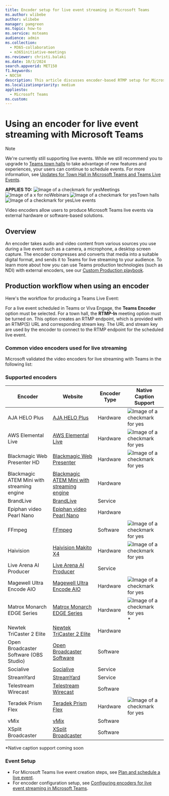 ```yaml
---
title: Encoder setup for live event streaming in Microsoft Teams
ms.author: wlibebe
author: wlibebe
manager: pamgreen
ms.topic: how-to
ms.service: msteams
audience: admin
ms.collection: 
  - M365-collaboration
  - m365initiative-meetings
ms.reviewer: christi.balaki
ms.date: 10/3/2024
search.appverid: MET150
f1.keywords:
- NOCSH
description: This article discusses encoder-based RTMP setup for Microsoft Teams streaming events.
ms.localizationpriority: medium
appliesto: 
  - Microsoft Teams
ms.custom:
---
```



# Using an encoder for live event streaming with Microsoft Teams

> [!NOTE]
> We're currently still supporting live events. While we still recommend you to upgrade to [Teams town halls](plan-town-halls.md) to take advantage of new features and experiences, your users can continue to schedule events. For more information, see [Updates for Town Hall in Microsoft Teams and Teams Live Events](https://techcommunity.microsoft.com/t5/microsoft-teams-blog/extension-for-teams-live-events-retirement/ba-p/4148352).

**APPLIES TO:** ![Image of a checkmark for yes](/office/media/icons/success-teams.png)Meetings ![Image of a x for no](/office/media/icons/cancel-teams.png)Webinars ![Image of a checkmark for yes](/office/media/icons/success-teams.png)Town halls ![Image of a checkmark for yes](/office/media/icons/success-teams.png)Live events

Video encoders allow users to produce Microsoft Teams live events via external hardware or software-based solutions.

## Overview

An encoder takes audio and video content from various sources you use during a live event such as a camera, a microphone, a desktop screen capture. The encoder compresses and converts that media into a suitable digital format, and sends it to Teams for live streaming to your audience. To learn more about how you can use Teams production technologies (such as NDI) with external encoders, see our [Custom Production playbook](https://aka.ms/CustomProductionVEP).

## Production workflow when using an encoder

Here's the workflow for producing a Teams Live Event:

For a live event scheduled in Teams or Viva Engage, the **Teams Encoder** option must be selected. For a town hall, the **RTMP-In** meeting option must be turned on. This option creates an RTMP endpoint, which is provided with an RTMP(S) URL and corresponding stream key. The URL and stream key are used by the encoder to connect to the RTMP endpoint for the scheduled live event.

### Common video encoders used for live streaming

Microsoft validated the video encoders for live streaming with Teams in the following list:

### Supported encoders

|Encoder                                |Website  |Encoder Type|Native Caption Support|
|---------------------------------------|---------|---------|---------|
|AJA HELO Plus                          |[AJA HELO Plus](https://www.aja.com/products/helo-plus) |Hardware|![Image of a checkmark for yes](/office/media/icons/success-teams.png)|
|AWS Elemental Live                     |[AWS Elemental Live](https://aws.amazon.com/elemental-live/) |Hardware|![Image of a checkmark for yes](/office/media/icons/success-teams.png)|
|Blackmagic Web Presenter HD            |[Blackmagic Web Presenter](https://www.blackmagicdesign.com/products/blackmagicwebpresenter) |Hardware|![Image of a checkmark for yes](/office/media/icons/success-teams.png)|
|Blackmagic ATEM Mini with streaming engine               |[Blackmagic ATEM Mini with streaming engine](https://www.blackmagicdesign.com/products/atemmini) |Hardware||
|BrandLive                              |[BrandLive](https://www.brandlive.com/) |Service||
|Epiphan video Pearl Nano               |[Epiphan video Pearl Nano](https://www.epiphan.com/products/pearl-nano/) |Hardware||
|FFmpeg                                 |[FFmpeg](https://ffmpeg.org/) |Software|![Image of a checkmark for yes](/office/media/icons/success-teams.png)|
|Haivision                              |[Haivision Makito X4](https://www.haivision.com/microsoft/stream) |Hardware|![Image of a checkmark for yes](/office/media/icons/success-teams.png)|
|Live Arena AI Producer                 |[Live Arena AI Producer](https://www.livearena.com/) |Service||
|Magewell Ultra Encode AIO              |[Magewell Ultra Encode AIO](https://www.magewell.com/ultra-encode-aio) |Hardware|![Image of a checkmark for yes](/office/media/icons/success-teams.png)|
|Matrox Monarch EDGE Series             |[Matrox Monarch EDGE Series](https://video.matrox.com/en/products/encoders-decoders/monarch-edge-series) |Hardware|![Image of a checkmark for yes](/office/media/icons/success-teams.png)*|
|Newtek TriCaster 2 Elite               |[Newtek TriCaster 2 Elite](https://www.vizrt.com/products/tricaster/tricaster-2-elite/) |Hardware||
|Open Broadcaster Software (OBS Studio) |[Open Broadcaster Software](https://obsproject.com/) |Software||
|Socialive                              |[Socialive](https://socialive.us/) |Service||
|StreamYard                             |[StreamYard](https://streamyard.com/) |Service||
|Telestream Wirecast                    |[Telestream Wirecast](https://www.telestream.net/wirecast/overview.htm) |Software||
|Teradek Prism Flex                     |[Teradek Prism Flex](https://teradek.com/pages/prism) |Hardware|![Image of a checkmark for yes](/office/media/icons/success-teams.png)|
|vMix                                   |[vMix](https://www.vmix.com/) |Software||
|XSplit Broadcaster                     |[XSplit Broadcaster](https://www.xsplit.com/) |Software||

*Native caption support coming soon

### Event Setup

- For Microsoft Teams live event creation steps, see [Plan and schedule a live event](https://support.microsoft.com/office/plan-and-schedule-a-live-event-f92363a0-6d98-46d2-bdd9-f2248075e502).
- For encoder configuration setup, see [Configuring encoders for live event streaming in Microsoft Teams](/microsoftteams/teams-encoder-configuration).
